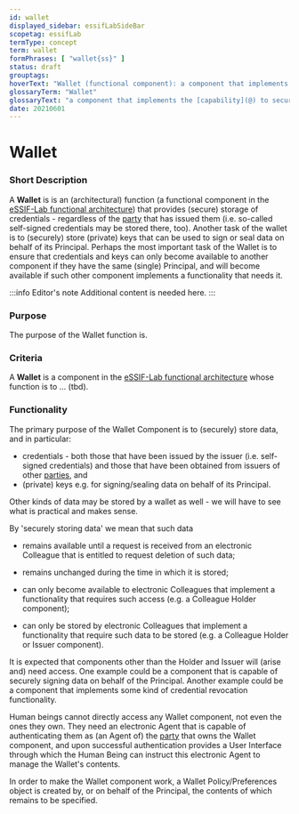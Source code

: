 ```yaml
---
id: wallet
displayed_sidebar: essifLabSideBar
scopetag: essifLab
termType: concept
term: wallet
formPhrases: [ "wallet{ss}" ]
status: draft
grouptags:
hoverText: "Wallet (functional component): a component that implements the Capability to securely store data as requested by Colleague Agents, and to provide stored data to Colleague Agents or Peer Agents, all in Compliance with the rules of its Principal's Wallet Policy."
glossaryTerm: "Wallet"
glossaryText: "a component that implements the [capability](@) to securely store data as requested by [colleague agents](colleague@), and to provide stored data to [colleague agents](colleague@) or [peer agents](peer-agent@), all in [compliance](@) with the rules of its [principal](@)'s [wallet policy](@)."
date: 20210601
---
```


# Wallet

### Short Description

A **Wallet** is is an (architectural) function (a functional component in the [eSSIF-Lab functional architecture](../essifLab-fw-conceptual-architecture-framework)) that provides (secure) storage of credentials - regardless of the [party](@) that has issued them (i.e. so-called self-signed credentials may be stored there, too). Another task of the wallet is to (securely) store (private) keys that can be used to sign or seal data on behalf of its Principal. Perhaps the most important task of the Wallet is to ensure that credentials and keys can only become available to another component if they have the same (single) Principal, and will become available if such other component implements a functionality that needs it.

:::info Editor's note
Additional content is needed here.
:::

### Purpose

The purpose of the Wallet function is.

### Criteria

A **Wallet** is a component in the [eSSIF-Lab functional architecture](../essifLab-fw-conceptual-architecture-framework) whose function is to ... (tbd).

### Functionality

The primary purpose of the Wallet Component is to (securely) store data, and in particular:

-   credentials - both those that have been issued by the issuer (i.e. self-signed credentials) and those that have been obtained from issuers of other [parties](@), and
-   (private) keys e.g. for signing/sealing data on behalf of its Principal.

Other kinds of data may be stored by a wallet as well - we will have to see what is practical and makes sense.

By 'securely storing data' we mean that such data

-   remains available until a request is received from an electronic Colleague that is entitled to request deletion of such data;
-   remains unchanged during the time in which it is stored;

-   can only become available to electronic Colleagues that implement a functionality that requires such access (e.g. a Colleague Holder component);
-   can only be stored by electronic Colleagues that implement a functionality that require such data to be stored (e.g. a Colleague Holder or Issuer component).

It is expected that components other than the Holder and Issuer will (arise and) need access. One example could be a component that is capable of securely signing data on behalf of the Principal. Another example could be a component that implements some kind of credential revocation functionality.

Human beings cannot directly access any Wallet component, not even the ones they own. They need an electronic Agent that is capable of authenticating them as (an Agent of) the [party](@) that owns the Wallet component, and upon successful authentication provides a User Interface through which the Human Being can instruct this electronic Agent to manage the Wallet's contents.

In order to make the Wallet component work, a Wallet Policy/Preferences object is created by, or on behalf of the Principal, the contents of which remains to be specified.

